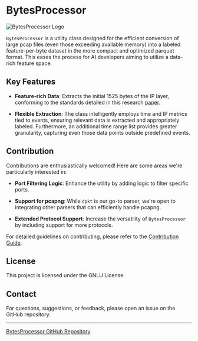 # BytesProcessor

![BytesProcessor Logo](https://i.imgur.com/cTlLveD_d.webp?maxwidth=760&fidelity=grand)

`BytesProcessor` is a utility class designed for the efficient conversion of large pcap files (even those exceeding available memory) into a labeled feature-per-byte dataset in the more compact and optimized parquet format. This eases the process for AI developers aiming to utilize a data-rich feature space.

## Key Features
- **Feature-rich Data**: Extracts the initial 1525 bytes of the IP layer, conforming to the standards detailed in this research [paper](https://arxiv.org/pdf/2305.11039.pdf).
  
- **Flexible Extraction**: The class intelligently employs time and IP metrics tied to events, ensuring relevant data is extracted and appropriately labeled. Furthermore, an additional time range list provides greater granularity, capturing even those data points outside predefined events.

## Contribution

Contributions are enthusiastically welcomed! Here are some areas we're particularly interested in:

- **Port Filtering Logic**: Enhance the utility by adding logic to filter specific ports.
  
- **Support for pcapng**: While `dpkt` is our go-to parser, we're open to integrating other parsers that can efficiently handle pcapng.
  
- **Extended Protocol Support**: Increase the versatility of `BytesProcessor` by including support for more protocols.

For detailed guidelines on contributing, please refer to the [Contribution Guide](./CONTRIBUTING.md).

## License

This project is licensed under the GNLU License.

## Contact

For questions, suggestions, or feedback, please open an issue on the GitHub repository.

---

[BytesProcessor GitHub Repository](https://github.com/Master-Sorcerer/BytesProcessor)
